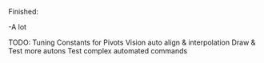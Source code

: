 Finished:

-A lot

TODO: 
Tuning Constants for Pivots
Vision auto align & interpolation
Draw & Test more autons
Test complex automated commands
